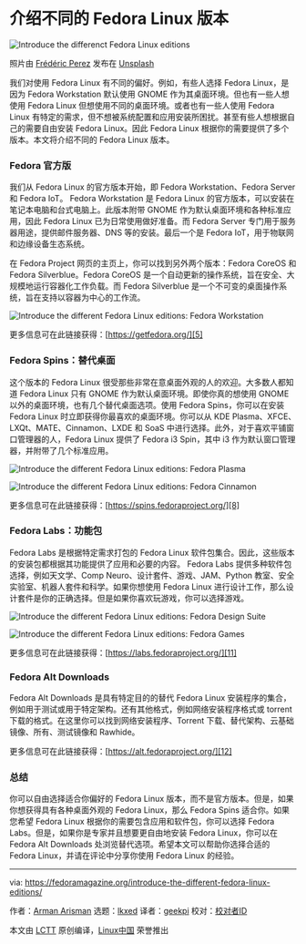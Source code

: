 [#]: subject: "Introduce the different Fedora Linux editions"
[#]: via: "https://fedoramagazine.org/introduce-the-different-fedora-linux-editions/"
[#]: author: "Arman Arisman https://fedoramagazine.org/author/armanwu/"
[#]: collector: "lkxed"
[#]: translator: "geekpi"
[#]: reviewer: " "
[#]: publisher: " "
[#]: url: " "

介绍不同的 Fedora Linux 版本
======
![Introduce the differenct Fedora Linux editions][1]

照片由 [Frédéric Perez][2] 发布在 [Unsplash][3]

我们对使用 Fedora Linux 有不同的偏好。例如，有些人选择 Fedora Linux，是因为 Fedora Workstation 默认使用 GNOME 作为其桌面环境。但也有一些人想使用 Fedora Linux 但想使用不同的桌面环境。或者也有一些人使用 Fedora Linux 有特定的需求，但不想被系统配置和应用安装所困扰。甚至有些人想根据自己的需要自由安装 Fedora Linux。因此 Fedora Linux 根据你的需要提供了多个版本。本文将介绍不同的 Fedora Linux 版本。

### Fedora 官方版

我们从 Fedora Linux 的官方版本开始，即 Fedora Workstation、Fedora Server 和 Fedora IoT。 Fedora Workstation 是 Fedora Linux 的官方版本，可以安装在笔记本电脑和台式电脑上。此版本附带 GNOME 作为默认桌面环境和各种标准应用，因此 Fedora Linux 已为日常使用做好准备。而 Fedora Server 专门用于服务器用途，提供邮件服务器、DNS 等的安装。最后一个是 Fedora IoT，用于物联网和边缘设备生态系统。

在 Fedora Project 网页的主页上，你可以找到另外两个版本：Fedora CoreOS 和 Fedora Silverblue。Fedora CoreOS 是一个自动更新的操作系统，旨在安全、大规模地运行容器化工作负载。而 Fedora Silverblue 是一个不可变的桌面操作系统，旨在支持以容器为中心的工作流。

![Introduce the different Fedora Linux editions: Fedora Workstation][4]

更多信息可在此链接获得：[https://getfedora.org/][5]

### Fedora Spins：替代桌面

这个版本的 Fedora Linux 很受那些非常在意桌面外观的人的欢迎。大多数人都知道 Fedora Linux 只有 GNOME 作为默认桌面环境。即使你真的想使用 GNOME 以外的桌面环境，也有几个替代桌面选项。使用 Fedora Spins，你可以在安装 Fedora Linux 时立即获得你最喜欢的桌面环境。你可以从 KDE Plasma、XFCE、LXQt、MATE、Cinnamon、LXDE 和 SoaS 中进行选择。此外，对于喜欢平铺窗口管理器的人，Fedora Linux 提供了 Fedora i3 Spin，其中 i3 作为默认窗口管理器，并附带了几个标准应用。


![Introduce the different Fedora Linux editions: Fedora Plasma][6]

![Introduce the different Fedora Linux editions: Fedora Cinnamon][7]

更多信息可在此链接获得：[https://spins.fedoraproject.org/][8]

### Fedora Labs：功能包

Fedora Labs 是根据特定需求打包的 Fedora Linux 软件包集合。因此，这些版本的安装包都根据其功能提供了应用和必要的内容。 Fedora Labs 提供多种软件包选择，例如天文学、Comp Neuro、设计套件、游戏、JAM、Python 教室、安全实验室、机器人套件和科学。如果你想使用 Fedora Linux 进行设计工作，那么设计套件是你的正确选择。但是如果你喜欢玩游戏，你可以选择游戏。

![Introduce the different Fedora Linux editions: Fedora Design Suite][9]

![Introduce the different Fedora Linux editions: Fedora Games][10]

更多信息可在此链接获得：[https://labs.fedoraproject.org/][11]

### Fedora Alt Downloads

Fedora Alt Downloads 是具有特定目的的替代 Fedora Linux 安装程序的集合，例如用于测试或用于特定架构。还有其他格式，例如网络安装程序格式或 torrent 下载的格式。在这里你可以找到网络安装程序、Torrent 下载、替代架构、云基础镜像、所有、测试镜像和 Rawhide。

更多信息可在此链接获得：[https://alt.fedoraproject.org/][12]

### 总结

你可以自由选择适合你偏好的 Fedora Linux 版本，而不是官方版本。但是，如果你想获得具有各种桌面外观的 Fedora Linux，那么 Fedora Spins 适合你。如果您希望 Fedora Linux 根据你的需要包含应用和软件包，你可以选择 Fedora Labs。但是，如果你是专家并且想要更自由地安装 Fedora Linux，你可以在 Fedora Alt Downloads 处浏览替代选项。希望本文可以帮助你选择合适的 Fedora Linux，并请在评论中分享你使用 Fedora Linux 的经验。

--------------------------------------------------------------------------------

via: https://fedoramagazine.org/introduce-the-different-fedora-linux-editions/

作者：[Arman Arisman][a]
选题：[lkxed][b]
译者：[geekpi](https://github.com/geekpi)
校对：[校对者ID](https://github.com/校对者ID)

本文由 [LCTT](https://github.com/LCTT/TranslateProject) 原创编译，[Linux中国](https://linux.cn/) 荣誉推出

[a]: https://fedoramagazine.org/author/armanwu/
[b]: https://github.com/lkxed
[1]: https://fedoramagazine.org/wp-content/uploads/2021/11/FedoraMagz-FedoraEditions-Intro-816x345.png
[2]: https://unsplash.com/@fredericp?utm_source=unsplash&utm_medium=referral&utm_content=creditCopyText
[3]: https://unsplash.com/s/photos/blue-abstract?utm_source=unsplash&utm_medium=referral&utm_content=creditCopyText
[4]: https://fedoramagazine.org/wp-content/uploads/2021/11/g-monitor-overview.png
[5]: https://getfedora.org/
[6]: https://fedoramagazine.org/wp-content/uploads/2021/11/screenshot-kde-1024x640.jpg
[7]: https://fedoramagazine.org/wp-content/uploads/2021/11/screenshot-cinnamon-1024x576.jpg
[8]: https://spins.fedoraproject.org/
[9]: https://fedoramagazine.org/wp-content/uploads/2021/11/Fedora-Design-1024x792.png
[10]: https://fedoramagazine.org/wp-content/uploads/2021/11/Fedora-Games-1024x792.png
[11]: https://labs.fedoraproject.org/
[12]: https://alt.fedoraproject.org/
